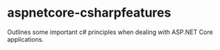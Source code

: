 # aspnetcore-csharpfeatures
Outlines some important c# principles when dealing with ASP.NET Core applications.
